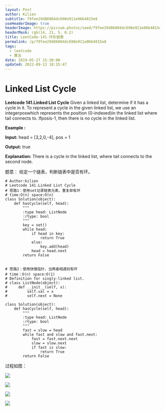 ```yaml
---
layout: Post
author: Kilien
subtitle: f9fee29d86084dc698e911e06b4815e8
useHeaderImage: true
headerImage: https://picsum.photos/seed/f9fee29d86084dc698e911e06b4815e8/1920/1080
headerMask: rgb(14, 21, 5, 0.2)
title: LeetCode-141-环形链表
permalink: /p/f9fee29d86084dc698e911e06b4815e8
tags:
  - leetcode
  - 算法
date: 2019-05-27 15:30:00
updated: 2022-09-13 18:15:47
---
```


# Linked List Cycle

**Leetcode 141.Linked List Cycle**
Given a linked list, determine if it has a cycle in it.
To represent a cycle in the given linked list, we use an integerposwhich represents the position (0-indexed)in the linked list where tail connects to. Ifposis-1, then there is no cycle in the linked list.

**Example :**

**Input:** head = \[3,2,0,-4], pos = 1

**Output:** true

**Explanation:** There is a cycle in the linked list, where tail connects to the second node.

题意：
给定一个链表，判断链表中是否有环。

```
# Author:kilien
# Leetcode 141.Linked List Cycle
# 思路1：使用set记录链表元素，重复即有环
# time:O(n) space:O(n)
class Solution(object):
    def hasCycle(self, head):
        """
        :type head: ListNode
        :rtype: bool
        """
        key = set()
        while head:
            if head in key:
                return True
            else:
                key.add(head)
            head = head.next
        return False


# 思路2：使用快慢指针，当两者相遇则有环
# time：O(n) space:O(1)
# Definition for singly-linked list.
# class ListNode(object):
#     def __init__(self, x):
#         self.val = x
#         self.next = None

class Solution(object):
    def hasCycle(self, head):
        """
        :type head: ListNode
        :rtype: bool
        """
        fast = slow = head
        while fast and slow and fast.next:
            fast = fast.next.next
            slow = slow.next
            if fast is slow:
                return True
        return False
```

过程如图：

![](https://cdn.jsdelivr.net/gh/KiLien/Pics/Algm/LC_141_ListCycle1.png)

![](https://cdn.jsdelivr.net/gh/KiLien/Pics/Algm/LC_141_ListCycle2.png)

![](https://cdn.jsdelivr.net/gh/KiLien/Pics/Algm/LC_141_ListCycle3.png)

![](https://cdn.jsdelivr.net/gh/KiLien/Pics/Algm/LC_141_ListCycle4.png)
